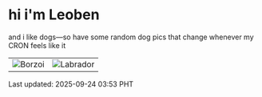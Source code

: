# hi i'm Leoben

and i like dogs—so have some random dog pics that change whenever my CRON feels like it

|  |  |
|--------|----------|
| ![Borzoi](https://random-dog-vercel.vercel.app/api/random-borzoi?v=1758657221) | ![Labrador](https://random-dog-vercel.vercel.app/api/random-labrador?v=1758657221) |

Last updated: 2025-09-24 03:53 PHT
